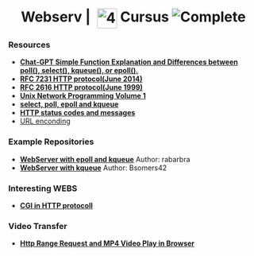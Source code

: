 <!--HEADER-->
<h1 align="center"> Webserv | 
 <picture>
  <source media="(prefers-color-scheme: dark)" srcset="https://cdn.simpleicons.org/42/white">
  <img alt="42" width=40 align="top" src="https://cdn.simpleicons.org/42/Black">
 </picture>
 Cursus 
  <img alt="Complete" src="https://raw.githubusercontent.com/Mqxx/GitHub-Markdown/main/blockquotes/badge/dark-theme/complete.svg">
</h1>
<!--FINISH HEADER-->

<!--### To-dos
##### File configuration
- [X] Define file configuration. Explore Nginx file configurations and define the properties that our file config would have.
- [X] File configuration parser (syntax errors, comments etc).
##### WebServer Communications
- [X] Get ready to listen to specified ip:port(s), in an own process.
- [X] Process the requests and send back the information.
- [X] Locations Parser-->
### Resources

* **[Chat-GPT Simple Function Explanation and Differences between poll(), select(), kqueue(), or epoll().](https://chat.openai.com/share/71fe729c-be31-4b8c-9c2b-4c10c7807177)**
* **[RFC 7231 HTTP protocol(June 2014)](https://datatracker.ietf.org/doc/html/rfc7231#section-1)**
* **[RFC 2616 HTTP protocol(June 1999)](https://datatracker.ietf.org/doc/html/rfc2616#section-9.5)**
* **[Unix Network Programming Volume 1](https://doc.lagout.org/programmation/unix/Unix%20Network%20Programming%20Volume%201.pdf)**
* **[select, poll, epoll and kqueue](https://nima101.github.io/io_multiplexing)**
* **[HTTP status codes and messages](https://developer.mozilla.org/en-US/docs/Web/HTTP/Status)**
* [URL enconding](https://www.urlencoder.io/learn/)

### Example Repositories
* **[WebServer with epoll and kqueue](https://github.com/rabarbra/webserv.git)** Author: rabarbra
* **[WebServer with kqueue](https://github.com/bsomers42/webserv)** Author: Bsomers42
### Interesting WEBS
* **[CGI in HTTP protocoll](https://www.tutorialspoint.com/cplusplus/cpp_web_programming.htm)** 

### Video Transfer
* **[Http Range Request and MP4 Video Play in Browser](https://www.zeng.dev/post/2023-http-range-and-play-mp4-in-browser/)**
